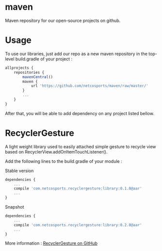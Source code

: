 # maven
Maven repository for our open-source projects on github.

Usage
=======

To use our libraries, just add our repo as a new maven repository in the top-level build.gradle of your project :

```javascript
allprojects {
    repositories {
        mavenCentral()
        maven {
            url 'https://github.com/netcosports/maven/raw/master/'
        }
        ...
    }
}
```

After that, you will be able to add dependency on any project listed bellow.

RecyclerGesture
=======

A light weight library used to easily attached simple gesture to recycle view based on RecyclerView.addOnItemTouchListener().

Add the following lines to the build.gradle of your module : 

Stable version
```javascript
dependencies {
    ...
    compile 'com.netcosports.recyclergesture:library:0.1.0@aar'
    ...
}
```

Snapshot
```javascript
dependencies {
    ...
    compile 'com.netcosports.recyclergesture:library:0.2.0@aar'
    ...
}
```

More information : [RecyclerGesture on GitHub](https://github.com/netcosports/RecyclerGesture)
